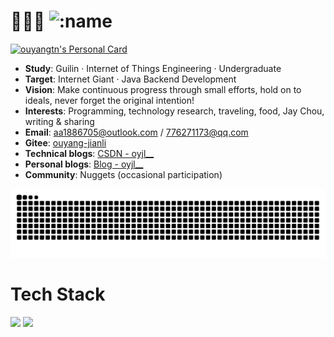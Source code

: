 # 👋🐹🐹 ![:name](https://count.getloli.com/@:ouyangtn)
[![ouyangtn's Personal Card](https://cardivo.vercel.app/api?name=ouyangtn&title=Java%20Backend%20Dev%20Candidate%20%7C%20IoT%20Undergraduate&description=Hi,%20I'm%20struggling%20for%20my%20ideal~~%20Keep%20working%20hard!%20Hope%20to%20make%20progress%20through%20small%20efforts,%20hold%20on%20to%20ideals!&image=https://avatars.githubusercontent.com/u/134705383?v=4&backgroundColor=%23f0f8ff&pattern=leaf&colorPattern=%23e6f7ff&github=ouyangtn&gitee=ouyang-jianli&blog=https://blog.csdn.net/oyjl__?spm&email=aa1886705@outlook.com&nuggets=用户名不存在吗)](https://github.com/ouyangtn)
- **Study**: Guilin · Internet of Things Engineering · Undergraduate
- **Target**: Internet Giant · Java Backend Development
- **Vision**: Make continuous progress through small efforts, hold on to ideals, never forget the original intention!
- **Interests**: Programming, technology research, traveling, food, Jay Chou, writing & sharing
- **Email**: aa1886705@outlook.com / 776271173@qq.com
- **Gitee**: [ouyang-jianli](https://gitee.com/ouyang-jianli)
- **Technical blogs**: [CSDN - oyjl__](https://blog.csdn.net/oyjl__?spm)
- **Personal blogs**: [Blog - oyjl__](https://oyjl-blog.vercel.app/?spm)
- **Community**: Nuggets (occasional participation)
<picture>
  <source media="(prefers-color-scheme: dark)" srcset="https://raw.githubusercontent.com/ouyangtn/ouyangtn/output/github-contribution-grid-snake-dark.svg">
  <source media="(prefers-color-scheme: light)" srcset="https://raw.githubusercontent.com/ouyangtn/ouyangtn/output/github-contribution-grid-snake.svg">
  <img alt="github contribution grid snake animation" src="https://raw.githubusercontent.com/ouyangtn/ouyangtn/output/github-contribution-grid-snake.svg">
</picture>

# Tech Stack
![](https://github-readme-stats.vercel.app/api/top-langs/?username=ouyangtn&layout=compact&bg_color=30,e96443,904e95&title_color=fff&langs_count=10&text_color=fff&hide=html,css,Cython,TypeScript,Jupyter%20notebook,Starlark,scss,less)
![](https://github-readme-stats.vercel.app/api?username=ouyangtn&show_icons=true&theme=panda&count_private=true)
